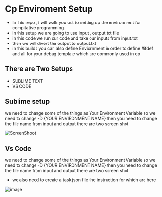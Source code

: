 ﻿# Cp Enviroment Setup
 
- In this repo , i will walk you out to setting up the environment for compitative programming
- in this setup we are going to use input , output  txt file
- in this code we run our code and take our inputs from input.txt
- then we will divert the output to output.txt
- in this builds you can also define Enviornment in order to define #ifdef and all for your debug template which are commonly  used in cp


## There are Two Setups 
- SUBLIME TEXT 
- VS CODE 


## Sublime setup 
we need to change some of the things as Your Environment Variable so we need to change -D {YOUR ENVIRONMENT NAME} then you need to change the file name from input and output 
there are two screen shot 

![ScreenShoot](https://github.com/user-attachments/assets/511aca49-fefe-4b82-918e-590cc0e56137)


## Vs Code 
we need to change some of the things as Your Environment Variable so we need to change -D {YOUR ENVIRONMENT NAME} then you need to change the file name from input and output 
there are two screen shot 
- we also need to create a task.json file the instruction for which are here


![image](https://github.com/user-attachments/assets/ccaa1c0d-0071-4c86-9825-898c2cc6ed8f)


